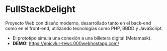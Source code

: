 # FullStackDelight
Proyecto Web con diseño moderno, desarrollado tanto en el back-end como en el front-end, utilizando tecnologías como PHP, BBDD y JavaScript.
- El prototipo simula una conexión a una billetera digital (Metamask).
- **DEMO:** https://epicvlur-tewc.000webhostapp.com/
